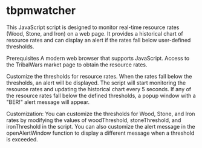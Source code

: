 # tbpmwatcher
This JavaScript script is designed to monitor real-time resource rates (Wood, Stone, and Iron) on a web page. It provides a historical chart of resource rates and can display an alert if the rates fall below user-defined thresholds.

Prerequisites
  A modern web browser that supports JavaScript.
  Access to the TribalWars market page to obtain the resource rates.

Customize the thresholds for resource rates. When the rates fall below the thresholds, an alert will be displayed.
The script will start monitoring the resource rates and updating the historical chart every 5 seconds.
If any of the resource rates fall below the defined thresholds, a popup window with a "BER!" alert message will appear.

Customization:
You can customize the thresholds for Wood, Stone, and Iron rates by modifying the values of woodThreshold, stoneThreshold, and ironThreshold in the script.
You can also customize the alert message in the openAlertWindow function to display a different message when a threshold is exceeded.

